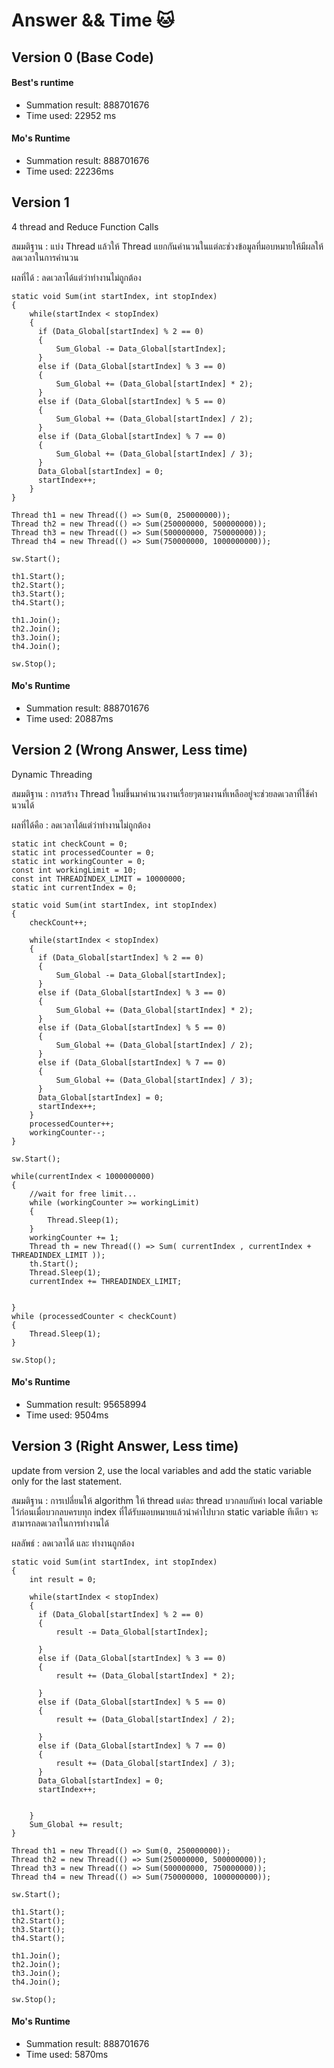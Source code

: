 # Answer && Time 🐱

## Version 0 (Base Code)

#### Best's runtime

- Summation result: 888701676
- Time used: 22952 ms

#### Mo's Runtime

- Summation result: 888701676
- Time used: 22236ms

## Version 1
4 thread and Reduce Function Calls

สมมติฐาน : แบ่ง Thread แล้วให้ Thread แยกกันคำนวนในแต่ละช่วงข้อมูลที่มอบหมายให้มีผลให้ลดเวลาในการคำนวน

ผลที่ได้ : ลดเวลาได้แต่ว่าทำงานไม่ถูกต้อง

```
static void Sum(int startIndex, int stopIndex)
{
    while(startIndex < stopIndex)
    {
      if (Data_Global[startIndex] % 2 == 0)
      {
          Sum_Global -= Data_Global[startIndex];
      }
      else if (Data_Global[startIndex] % 3 == 0)
      {
          Sum_Global += (Data_Global[startIndex] * 2);
      }
      else if (Data_Global[startIndex] % 5 == 0)
      {
          Sum_Global += (Data_Global[startIndex] / 2);
      }
      else if (Data_Global[startIndex] % 7 == 0)
      {
          Sum_Global += (Data_Global[startIndex] / 3);
      }
      Data_Global[startIndex] = 0;
      startIndex++;
    }
}
```

```
Thread th1 = new Thread(() => Sum(0, 250000000));
Thread th2 = new Thread(() => Sum(250000000, 500000000));
Thread th3 = new Thread(() => Sum(500000000, 750000000));
Thread th4 = new Thread(() => Sum(750000000, 1000000000));

sw.Start();

th1.Start();
th2.Start();
th3.Start();
th4.Start();

th1.Join();
th2.Join();
th3.Join();
th4.Join();

sw.Stop();
```

#### Mo's Runtime
- Summation result: 888701676
- Time used: 20887ms

## Version 2 (Wrong Answer, Less time)
Dynamic Threading

สมมติฐาน : การสร้าง Thread ใหม่ขึ้นมาคำนวนงานเรื่อยๆตามงานที่เหลืออยู่จะช่วยลดเวลาที่ใช้คำนวนได้

ผลที่ได้คือ : ลดเวลาได้แต่ว่าทำงานไม่ถูกต้อง

```
static int checkCount = 0;
static int processedCounter = 0;
static int workingCounter = 0;
const int workingLimit = 10;
const int THREADINDEX_LIMIT = 10000000;
static int currentIndex = 0;

static void Sum(int startIndex, int stopIndex)
{
    checkCount++;

    while(startIndex < stopIndex)
    {
      if (Data_Global[startIndex] % 2 == 0)
      {
          Sum_Global -= Data_Global[startIndex];
      }
      else if (Data_Global[startIndex] % 3 == 0)
      {
          Sum_Global += (Data_Global[startIndex] * 2);
      }
      else if (Data_Global[startIndex] % 5 == 0)
      {
          Sum_Global += (Data_Global[startIndex] / 2);
      }
      else if (Data_Global[startIndex] % 7 == 0)
      {
          Sum_Global += (Data_Global[startIndex] / 3);
      }
      Data_Global[startIndex] = 0;
      startIndex++;
    }
    processedCounter++;
    workingCounter--;
}
```

```
sw.Start();

while(currentIndex < 1000000000)
{
    //wait for free limit...
    while (workingCounter >= workingLimit)
    {
        Thread.Sleep(1);
    }
    workingCounter += 1;
    Thread th = new Thread(() => Sum( currentIndex , currentIndex + THREADINDEX_LIMIT ));
    th.Start();
    Thread.Sleep(1);
    currentIndex += THREADINDEX_LIMIT;


}
while (processedCounter < checkCount)
{
    Thread.Sleep(1);
}

sw.Stop();
```

#### Mo's Runtime
- Summation result: 95658994
- Time used: 9504ms

## Version 3 (Right Answer, Less time)

update from version 2, use the local variables and add the static variable only for the last statement.

สมมติฐาน : การเปลี่ยนให้ algorithm ให้ thread แต่ละ thread บวกลบกับค่า local variable ไว้ก่อนเมื่อบวกลบครบทุก index ที่ได้รับมอบหมายแล้วนำค่าไปบวก static variable ทีเดียว จะสามารถลดเวลาในการทำงานได้

ผลลัพธ์ : ลดเวลาได้ และ ทำงานถูกต้อง

```
static void Sum(int startIndex, int stopIndex)
{
    int result = 0;

    while(startIndex < stopIndex)
    {
      if (Data_Global[startIndex] % 2 == 0)
      {
          result -= Data_Global[startIndex];

      }
      else if (Data_Global[startIndex] % 3 == 0)
      {
          result += (Data_Global[startIndex] * 2);

      }
      else if (Data_Global[startIndex] % 5 == 0)
      {
          result += (Data_Global[startIndex] / 2);

      }
      else if (Data_Global[startIndex] % 7 == 0)
      {
          result += (Data_Global[startIndex] / 3);
      }
      Data_Global[startIndex] = 0;
      startIndex++;


    }
    Sum_Global += result;
}
```

```
Thread th1 = new Thread(() => Sum(0, 250000000));
Thread th2 = new Thread(() => Sum(250000000, 500000000));
Thread th3 = new Thread(() => Sum(500000000, 750000000));
Thread th4 = new Thread(() => Sum(750000000, 1000000000));

sw.Start();

th1.Start();
th2.Start();
th3.Start();
th4.Start();

th1.Join();
th2.Join();
th3.Join();
th4.Join();

sw.Stop();
```

#### Mo's Runtime

- Summation result: 888701676
- Time used: 5870ms
